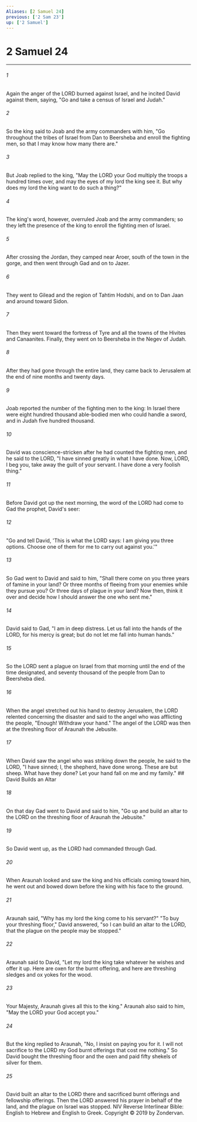 ```yaml
---
Aliases: [2 Samuel 24]
previous: ['2 Sam 23']
up: ['2 Samuel']
---
```

# 2 Samuel 24

***


###### 1 
Again the anger of the LORD burned against Israel, and he incited David against them, saying, "Go and take a census of Israel and Judah." 

###### 2 
So the king said to Joab and the army commanders with him, "Go throughout the tribes of Israel from Dan to Beersheba and enroll the fighting men, so that I may know how many there are." 

###### 3 
But Joab replied to the king, "May the LORD your God multiply the troops a hundred times over, and may the eyes of my lord the king see it. But why does my lord the king want to do such a thing?" 

###### 4 
The king's word, however, overruled Joab and the army commanders; so they left the presence of the king to enroll the fighting men of Israel. 

###### 5 
After crossing the Jordan, they camped near Aroer, south of the town in the gorge, and then went through Gad and on to Jazer. 

###### 6 
They went to Gilead and the region of Tahtim Hodshi, and on to Dan Jaan and around toward Sidon. 

###### 7 
Then they went toward the fortress of Tyre and all the towns of the Hivites and Canaanites. Finally, they went on to Beersheba in the Negev of Judah. 

###### 8 
After they had gone through the entire land, they came back to Jerusalem at the end of nine months and twenty days. 

###### 9 
Joab reported the number of the fighting men to the king: In Israel there were eight hundred thousand able-bodied men who could handle a sword, and in Judah five hundred thousand. 

###### 10 
David was conscience-stricken after he had counted the fighting men, and he said to the LORD, "I have sinned greatly in what I have done. Now, LORD, I beg you, take away the guilt of your servant. I have done a very foolish thing." 

###### 11 
Before David got up the next morning, the word of the LORD had come to Gad the prophet, David's seer: 

###### 12 
"Go and tell David, 'This is what the LORD says: I am giving you three options. Choose one of them for me to carry out against you.'" 

###### 13 
So Gad went to David and said to him, "Shall there come on you three years of famine in your land? Or three months of fleeing from your enemies while they pursue you? Or three days of plague in your land? Now then, think it over and decide how I should answer the one who sent me." 

###### 14 
David said to Gad, "I am in deep distress. Let us fall into the hands of the LORD, for his mercy is great; but do not let me fall into human hands." 

###### 15 
So the LORD sent a plague on Israel from that morning until the end of the time designated, and seventy thousand of the people from Dan to Beersheba died. 

###### 16 
When the angel stretched out his hand to destroy Jerusalem, the LORD relented concerning the disaster and said to the angel who was afflicting the people, "Enough! Withdraw your hand." The angel of the LORD was then at the threshing floor of Araunah the Jebusite. 

###### 17 
When David saw the angel who was striking down the people, he said to the LORD, "I have sinned; I, the shepherd, have done wrong. These are but sheep. What have they done? Let your hand fall on me and my family." ## David Builds an Altar 

###### 18 
On that day Gad went to David and said to him, "Go up and build an altar to the LORD on the threshing floor of Araunah the Jebusite." 

###### 19 
So David went up, as the LORD had commanded through Gad. 

###### 20 
When Araunah looked and saw the king and his officials coming toward him, he went out and bowed down before the king with his face to the ground. 

###### 21 
Araunah said, "Why has my lord the king come to his servant?" "To buy your threshing floor," David answered, "so I can build an altar to the LORD, that the plague on the people may be stopped." 

###### 22 
Araunah said to David, "Let my lord the king take whatever he wishes and offer it up. Here are oxen for the burnt offering, and here are threshing sledges and ox yokes for the wood. 

###### 23 
Your Majesty, Araunah gives all this to the king." Araunah also said to him, "May the LORD your God accept you." 

###### 24 
But the king replied to Araunah, "No, I insist on paying you for it. I will not sacrifice to the LORD my God burnt offerings that cost me nothing." So David bought the threshing floor and the oxen and paid fifty shekels of silver for them. 

###### 25 
David built an altar to the LORD there and sacrificed burnt offerings and fellowship offerings. Then the LORD answered his prayer in behalf of the land, and the plague on Israel was stopped. NIV Reverse Interlinear Bible: English to Hebrew and English to Greek. Copyright © 2019 by Zondervan.
